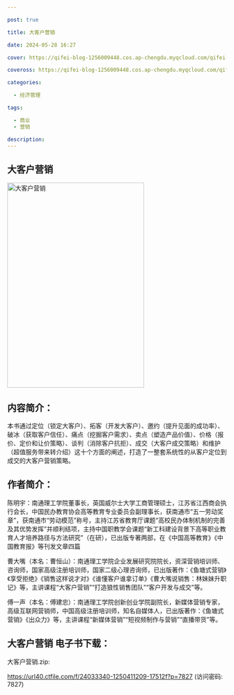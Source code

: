```yaml
---

post: true

title: 大客户营销

date: 2024-05-28 16:27

cover: https://qifei-blog-1256009448.cos.ap-chengdu.myqcloud.com/qifei-blog/65f056f89f345e8d03423f7c.jpg

coveross: https://qifei-blog-1256009448.cos.ap-chengdu.myqcloud.com/qifei-blog/65f056f89f345e8d03423f7c.jpg

categories:

  - 经济管理

tags:

  - 商业
  - 营销

description:
---
```


##  大客户营销

<img alt=" 大客户营销" class="aligncenter loading" data-was-processed="true" decoding="async" fetchpriority="high" height="471" src="https://qifei-blog-1256009448.cos.ap-chengdu.myqcloud.com/qifei-blog/65f056f89f345e8d03423f7c.jpg " style="cursor: zoom-in;" width="314"/>

## 内容简介：

本书通过定位（锁定大客户）、拓客（开发大客户）、邀约（提升见面的成功率）、破冰（获取客户信任）、痛点（挖掘客户需求）、卖点（塑造产品价值）、价格（报价、定价和让价策略）、谈判（消除客户抗拒）、成交（大客户成交策略）和维护（超值服务带来转介绍）这十个方面的阐述，打造了一整套系统性的从客户定位到成交的大客户营销策略。

## 作者简介：

陈明宇：南通理工学院董事长，英国威尔士大学工商管理硕士，江苏省江西商会执行会长，中国民办教育协会高等教育专业委员会副理事长，获南通市“五一劳动奖章”，获南通市“劳动模范”称号，主持江苏省教育厅课题“高校民办体制机制的完善及其优势发挥”并顺利结项，主持中国职教学会课题“新工科建设背景下高等职业教育人才培养路径与方法研究”（在研），已出版专著两部，在《中国高等教育》《中国教育报》等刊发文章四篇

曹大嘴（本名：曹恒山）：南通理工学院企业发展研究院院长，资深营销培训师、咨询师，国家高级注册培训师，国家二级心理咨询师，已出版著作：《鱼塘式营销》《享受拒绝》《销售这样说才对》《谁懂客户谁拿订单》《曹大嘴说销售：林妹妹升职记》等，主讲课程“大客户营销”“打造狼性销售团队”“客户开发与成交”等。

傅一声（本名：傅建忠）：南通理工学院创新创业学院副院长，新媒体营销专家，高级互联网营销师，中国高级注册培训师，知名自媒体人，已出版著作：《鱼塘式营销》《出众力》等，主讲课程“新媒体营销”“短视频制作与营销”“直播带货”等。

## 大客户营销 电子书下载：



大客户营销.zip: 

https://url40.ctfile.com/f/24033340-1250411209-17512f?p=7827 (访问密码: 7827)
